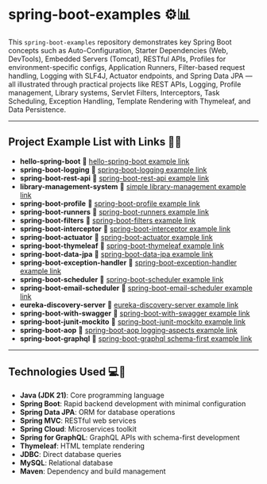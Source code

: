 # spring-boot-examples ⚙️📊

This `spring-boot-examples` repository demonstrates key Spring Boot concepts such as Auto-Configuration, Starter Dependencies (Web, DevTools), Embedded Servers (Tomcat), RESTful APIs, Profiles for environment-specific configs, Application Runners, Filter-based request handling, Logging with SLF4J, Actuator endpoints, and Spring Data JPA — all illustrated through practical projects like REST APIs, Logging, Profile management, Library systems, Servlet Filters, Interceptors, Task Scheduling, Exception Handling, Template Rendering with Thymeleaf, and Data Persistence.

---

## Project Example List with Links 🔗📂

- **hello-spring-boot** 🔗 [hello-spring-boot example link](https://github.com/thevishalchothe/spring-boot-examples/tree/b777790ed90667e9b3deb4ecde3162aa4694f9a1/hello-spring-boot)
- **spring-boot-logging** 🔗 [spring-boot-logging example link](https://github.com/thevishalchothe/spring-boot-examples/tree/b777790ed90667e9b3deb4ecde3162aa4694f9a1/spring-boot-logging)
- **spring-boot-rest-api** 🔗 [spring-boot-rest-api example link](https://github.com/thevishalchothe/spring-boot-examples/tree/b777790ed90667e9b3deb4ecde3162aa4694f9a1/spring-boot-rest-api)
- **library-management-system** 🔗 [simple library-management example link](https://github.com/thevishalchothe/spring-boot-examples/tree/b777790ed90667e9b3deb4ecde3162aa4694f9a1/library-management-system)
- **spring-boot-profile** 🔗 [spring-boot-profile example link](https://github.com/thevishalchothe/spring-boot-examples/tree/b777790ed90667e9b3deb4ecde3162aa4694f9a1/spring-boot-profile)
- **spring-boot-runners** 🔗 [spring-boot-runners example link](https://github.com/thevishalchothe/spring-boot-examples/tree/2ea82f034332b6419ce2417ce0939a7a1c49b7b2/spring-boot-runners)
- **spring-boot-filters** 🔗 [spring-boot-filters example link](https://github.com/thevishalchothe/spring-boot-examples/tree/923db60262cbd5707eaa482f6f0576909e30553d/spring-boot-filters)
- **spring-boot-interceptor** 🔗 [spring-boot-interceptor example link](https://github.com/thevishalchothe/spring-boot-examples/tree/45274202659863a45729f523d28928668a2318a6/spring-boot-interceptor)
- **spring-boot-actuator** 🔗 [spring-boot-actuator example link](https://github.com/thevishalchothe/spring-boot-examples/tree/82f97912e0981efcefd04a363c0bfb76ad3d7f18/spring-boot-actuator)
- **spring-boot-thymeleaf** 🔗 [spring-boot-thymeleaf example link](https://github.com/thevishalchothe/spring-boot-examples/tree/4df7683b618bca96b6f565f59462663c7dedec5d/spring-boot-thymeleaf)
- **spring-boot-data-jpa** 🔗 [spring-boot-data-jpa example link](https://github.com/thevishalchothe/spring-boot-examples/tree/062431dbfb1f7368073dc087eff0699fccb0e43b/spring-boot-data-jpa)
- **spring-boot-exception-handler** 🔗 [spring-boot-exception-handler example link](https://github.com/thevishalchothe/spring-boot-examples/tree/0cb06976f628659209999418a3226c6c5a34699d/spring-boot-exception-handler)
- **spring-boot-scheduler** 🔗 [spring-boot-scheduler example link](https://github.com/thevishalchothe/spring-boot-examples/tree/45154998d751f82c98f1d6cd85139e4cf8151b48/spring-boot-scheduler)
- **spring-boot-email-scheduler** 🔗 [spring-boot-email-scheduler example link](https://github.com/thevishalchothe/spring-boot-examples/tree/cd9637e3b57a53fba8a1d547b77563f71756e799/spring-boot-email-scheduler)
- **eureka-discovery-server** 🔗 [eureka-discovery-server example link](https://github.com/thevishalchothe/spring-boot-examples/tree/dc08b6342df070abcde954e6a3e84e479b459468/eureka-discovery-server)
- **spring-boot-with-swagger** 🔗 [spring-boot-with-swagger example link](https://github.com/vishal-chothe-patil/spring-boot-examples/tree/5c29ccbcc3791386912e2d569a9b5dbf2f01395f/spring-boot-with-swagger)
- **spring-boot-junit-mockito** 🔗 [spring-boot-junit-mockito example link](https://github.com/vishal-chothe-patil/spring-boot-examples/tree/dc79c84c4780e52535f4e9691de3d7f1294685c9/spring-boot-junit-mockito)
- **spring-boot-aop** 🔗 [spring-boot-aop logging-aspects example link](https://github.com/vishal-chothe-patil/spring-boot-examples/tree/eb1d57996102fad72f1ab466b508091f02857576/spring-boot-aop)
- **spring-boot-graphql** 🔗 [spring-boot-graphql schema-first example link](https://github.com/vishal-chothe-patil/spring-boot-examples/tree/d6415d894f61f800c8deb99df7b1cf560586dfd5/spring-boot-graphql)

---

## Technologies Used 💻🔧

- **Java (JDK 21)**: Core programming language  
- **Spring Boot**: Rapid backend development with minimal configuration  
- **Spring Data JPA**: ORM for database operations  
- **Spring MVC**: RESTful web services  
- **Spring Cloud**: Microservices toolkit  
- **Spring for GraphQL**: GraphQL APIs with schema-first development  
- **Thymeleaf**: HTML template rendering  
- **JDBC**: Direct database queries  
- **MySQL**: Relational database  
- **Maven**: Dependency and build management  
